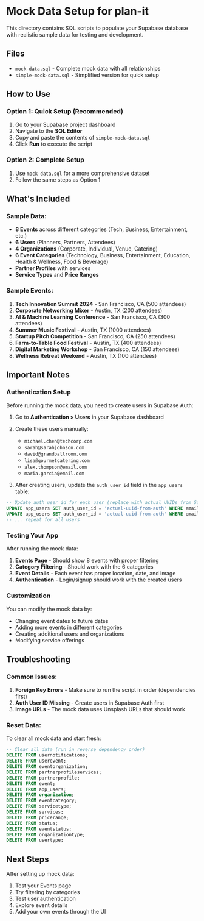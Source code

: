 # Mock Data Setup for plan-it

This directory contains SQL scripts to populate your Supabase database with realistic sample data for testing and development.

## Files

- `mock-data.sql` - Complete mock data with all relationships
- `simple-mock-data.sql` - Simplified version for quick setup

## How to Use

### Option 1: Quick Setup (Recommended)
1. Go to your Supabase project dashboard
2. Navigate to the **SQL Editor**
3. Copy and paste the contents of `simple-mock-data.sql`
4. Click **Run** to execute the script

### Option 2: Complete Setup
1. Use `mock-data.sql` for a more comprehensive dataset
2. Follow the same steps as Option 1

## What's Included

### Sample Data:
- **8 Events** across different categories (Tech, Business, Entertainment, etc.)
- **6 Users** (Planners, Partners, Attendees)
- **4 Organizations** (Corporate, Individual, Venue, Catering)
- **6 Event Categories** (Technology, Business, Entertainment, Education, Health & Wellness, Food & Beverage)
- **Partner Profiles** with services
- **Service Types** and **Price Ranges**

### Sample Events:
1. **Tech Innovation Summit 2024** - San Francisco, CA (500 attendees)
2. **Corporate Networking Mixer** - Austin, TX (200 attendees)
3. **AI & Machine Learning Conference** - San Francisco, CA (300 attendees)
4. **Summer Music Festival** - Austin, TX (1000 attendees)
5. **Startup Pitch Competition** - San Francisco, CA (250 attendees)
6. **Farm-to-Table Food Festival** - Austin, TX (400 attendees)
7. **Digital Marketing Workshop** - San Francisco, CA (150 attendees)
8. **Wellness Retreat Weekend** - Austin, TX (100 attendees)

## Important Notes

### Authentication Setup
Before running the mock data, you need to create users in Supabase Auth:

1. Go to **Authentication > Users** in your Supabase dashboard
2. Create these users manually:
   - `michael.chen@techcorp.com`
   - `sarah@sarahjohnson.com`
   - `david@grandballroom.com`
   - `lisa@gourmetcatering.com`
   - `alex.thompson@email.com`
   - `maria.garcia@email.com`

3. After creating users, update the `auth_user_id` field in the `app_users` table:
```sql
-- Update auth_user_id for each user (replace with actual UUIDs from Supabase Auth)
UPDATE app_users SET auth_user_id = 'actual-uuid-from-auth' WHERE email = 'michael.chen@techcorp.com';
UPDATE app_users SET auth_user_id = 'actual-uuid-from-auth' WHERE email = 'sarah@sarahjohnson.com';
-- ... repeat for all users
```

### Testing Your App
After running the mock data:

1. **Events Page** - Should show 8 events with proper filtering
2. **Category Filtering** - Should work with the 6 categories
3. **Event Details** - Each event has proper location, date, and image
4. **Authentication** - Login/signup should work with the created users

### Customization
You can modify the mock data by:
- Changing event dates to future dates
- Adding more events in different categories
- Creating additional users and organizations
- Modifying service offerings

## Troubleshooting

### Common Issues:
1. **Foreign Key Errors** - Make sure to run the script in order (dependencies first)
2. **Auth User ID Missing** - Create users in Supabase Auth first
3. **Image URLs** - The mock data uses Unsplash URLs that should work

### Reset Data:
To clear all mock data and start fresh:
```sql
-- Clear all data (run in reverse dependency order)
DELETE FROM usernotifications;
DELETE FROM userevent;
DELETE FROM eventorganization;
DELETE FROM partnerprofileservices;
DELETE FROM partnerprofile;
DELETE FROM event;
DELETE FROM app_users;
DELETE FROM organization;
DELETE FROM eventcategory;
DELETE FROM servicetype;
DELETE FROM services;
DELETE FROM pricerange;
DELETE FROM status;
DELETE FROM eventstatus;
DELETE FROM organizationtype;
DELETE FROM usertype;
```

## Next Steps
After setting up mock data:
1. Test your Events page
2. Try filtering by categories
3. Test user authentication
4. Explore event details
5. Add your own events through the UI
